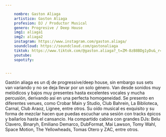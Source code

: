 ```yaml
---

    nombre: Gaston Aliaga
    artistico: Gaston Aliaga
    profesion: DJ / Productor Musical
    genero: Progresive / Deep House
    img1: aliaga1
    img2: aliaga2
    instagram: https://www.instagram.com/gaston.aliaga/
    soundcloud: https://soundcloud.com/gastonaliaga
    tiktok: https://www.tiktok.com/@gaston.aliaga?_t=ZM-8zB8BDg1yDu&_r=1
    youtube: 
    sopotify:


---
```



Gastón aliaga es un dj de progressive/deep house, sin embargo sus sets van variando y no
se deja llevar por un solo género. Van desde sonidos muy melódicos y bajos muy presentes
hasta excelentes vocales y mucha percusión, derivando así en una perfecta
homogeneidad.
Se presento en diferentes venues, como Crobar Main y Studio, Club Bahrein, La Biblioteca,
Carnal, Club Araoz, Lignee, entre otros. Su oído musical es exquisito y su forma de mezclar
hacen que puedas escuchar una sesión con tracks épicos y bailarlos hasta el cansancio. Ha
compartido cabina con grandes DJs: Belu Clavero, Binaryh, Emiliano Demarco, DubFormat,
Mai Lawson, Tomy Wahl, Space Motion, The Yellowheads, Tomas Otero y ZAC, entre otros.